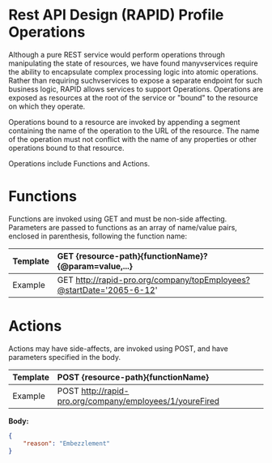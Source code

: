 ﻿# Rest API Design (RAPID) Profile Operations

Although a pure REST service would perform operations through manipulating the state of resources, 
we have found manyvservices require the ability to encapsulate complex processing logic into atomic operations. 
Rather than requiring suchvservices to expose a separate endpoint for such business logic,
RAPID allows services to support Operations. 
Operations are exposed as resources at the root of the service or "bound" to the resource on which they operate.

Operations bound to a resource are invoked by appending a segment containing the name of the operation to the URL of the resource.
The name of the operation must not conflict with the name of any properties or other operations bound to that
resource.

Operations include Functions and Actions.

# Functions

Functions are invoked using GET and must be non-side affecting. 
Parameters are passed to functions as an array of name/value pairs, enclosed in parenthesis,
following the function name:

| Template | GET {resource-path}{functionName}?{@param=value,...}                 |
| -------- | :------------------------------------------------------------------- |
| Example  | GET http://rapid-pro.org/company/topEmployees?@startDate='2065-6-12' |

# Actions

Actions may have side-affects, are invoked using POST, and have parameters specified in the body.

| Template | POST {resource-path}{functionName}                       |
| -------- | :------------------------------------------------------- |
| Example  | POST http://rapid-pro.org/company/employees/1/youreFired |

**Body:**

```json
{
    "reason": "Embezzlement"
}
```
